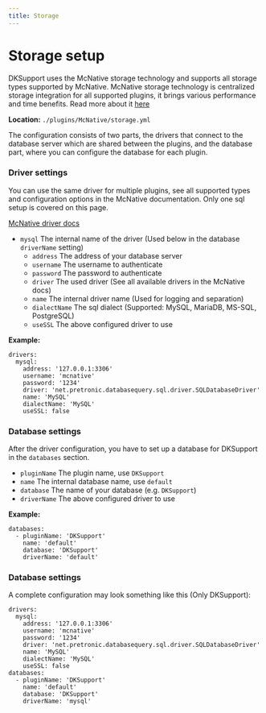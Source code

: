 ```yaml
---
title: Storage
---
```


# Storage setup

DKSupport uses the McNative storage technology and supports all storage types supported by McNative. McNative storage technology 
is centralized storage integration for all supported plugins, it brings various performance and time benefits. Read more about it [here](https://github.com/McNative/McNative/wiki/Storage-Configuration)

**Location:** ``./plugins/McNative/storage.yml``

The configuration consists of two parts, the drivers that connect to the database server which are
shared between the plugins, and the database part, where you can configure the database for each plugin.

### **Driver settings**

You can use the same driver for multiple plugins, see all supported types and configuration options in the McNative documentation. Only one sql setup is covered on this page.

[McNative driver docs](https://github.com/McNative/McNative/wiki/Storage-Configuration)

* ``mysql`` The internal name of the driver (Used below in the database `driverName` setting)
  * ``address`` The address of your database server
  * ``username`` The username to authenticate 
  * ``password`` The password to authenticate
  * ``driver`` The used driver (See all available drivers in the McNative docs)
  * ``name`` The internal driver name (Used for logging and separation)
  * ``dialectName`` The sql dialect (Supported: MySQL, MariaDB, MS-SQL, PostgreSQL)
  * ``useSSL`` The above configured driver to use
    
**Example:**
```
drivers: 
  mysql: 
    address: '127.0.0.1:3306'
    username: 'mcnative'
    password: '1234'
    driver: 'net.pretronic.databasequery.sql.driver.SQLDatabaseDriver'
    name: 'MySQL'
    dialectName: 'MySQL'
    useSSL: false
```

### **Database settings**

After the driver configuration, you have to set up a database for DKSupport in the `databases` section.

* ``pluginName`` The plugin name, use `DKSupport`
* ``name`` The internal database name, use `default`
* ``database`` The name of your database (e.g. `DKSupport`)
* ``driverName`` The above configured driver to use

**Example:**
```
databases: 
  - pluginName: 'DKSupport'
    name: 'default'
    database: 'DKSupport'
    driverName: 'default'
```

### **Database settings**
A complete configuration may look something like this (Only DKSupport):

```
drivers: 
  mysql: 
    address: '127.0.0.1:3306'
    username: 'mcnative'
    password: '1234'
    driver: 'net.pretronic.databasequery.sql.driver.SQLDatabaseDriver'
    name: 'MySQL'
    dialectName: 'MySQL'
    useSSL: false
databases: 
  - pluginName: 'DKSupport'
    name: 'default'
    database: 'DKSupport'
    driverName: 'mysql'
```
